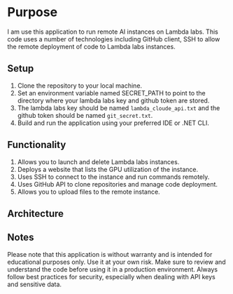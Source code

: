 
# Purpose

I am use this application to run remote AI instances on Lambda labs. 
This code uses a number of technologies including GitHub client, 
SSH to allow the remote deployment of code to Lambda labs instances.

## Setup 

1. Clone the repository to your local machine.
2. Set an environment variable named SECRET_PATH to point to the directory where your
   lambda labs key and github token are stored.
3. The lambda labs key should be named `lambda_cloude_api.txt` and the github token
   should be named `git_secret.txt`.
4. Build and run the application using your preferred IDE or .NET CLI.

## Functionality

1. Allows you to launch and delete Lambda labs instances.
2. Deploys a website that lists the GPU utilization of the instance.
3. Uses SSH to connect to the instance and run commands remotely.
4. Uses GitHub API to clone repositories and manage code deployment.
5. Allows you to upload files to the remote instance.

## Architecture

## Notes

Please note that this application is without warranty and is intended for educational purposes only.
Use it at your own risk. Make sure to review and understand the code before using it in a production environment.
Always follow best practices for security, especially when dealing with API keys and sensitive data.




